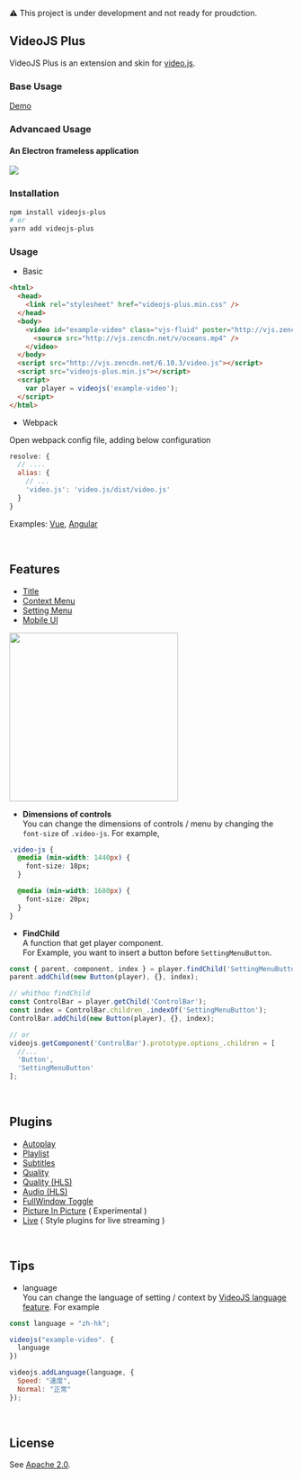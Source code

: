 :warning: This project is under development and not ready for proudction.

## VideoJS Plus

VideoJS Plus is an extension and skin for [video.js](https://github.com/videojs/video.js). <br>

### Base Usage

[Demo](https://pong420.github.io/videojs-plus/examples/)

### Advancaed Usage

#### An Electron frameless application

<img src="./screenshot/electron-frameless-player.png">

### Installation

```bash
npm install videojs-plus
# or
yarn add videojs-plus
```

### Usage

- Basic

```html
<html>
  <head>
    <link rel="stylesheet" href="videojs-plus.min.css" />
  </head>
  <body>
    <video id="example-video" class="vjs-fluid" poster="http://vjs.zencdn.net/v/oceans.png">
      <source src="http://vjs.zencdn.net/v/oceans.mp4" />
    </video>
  </body>
  <script src="http://vjs.zencdn.net/6.10.3/video.js"></script>
  <script src="videojs-plus.min.js"></script>
  <script>
    var player = videojs('example-video');
  </script>
</html>
```

- Webpack

Open webpack config file, adding below configuration

```js
resolve: {
  // ....
  alias: {
    // ...
    'video.js': 'video.js/dist/video.js'
  }
}
```

Examples: [Vue](./guide/Vue.md), [Angular](./guide/Angular.md)

<br>

## Features

- [Title](./guide/Title.md)
- [Context Menu](./guide/ContextMenu.md)
- [Setting Menu](./guide/SettingMenu.md)
- [Mobile UI](./guide/Mobile.md)

<img src="./screenshot/mobileui.control.small.png" width="300">

- **Dimensions of controls**<br>
  You can change the dimensions of controls / menu by changing the `font-size` of `.video-js`. For example,

```css
.video-js {
  @media (min-width: 1440px) {
    font-size: 18px;
  }

  @media (min-width: 1680px) {
    font-size: 20px;
  }
}
```

- **FindChild** <br>
  A function that get player component. <br>
  For Example, you want to insert a button before `SettingMenuButton`.

```js
const { parent, component, index } = player.findChild('SettingMenuButton')[0];
parent.addChild(new Button(player), {}, index);

// whithou findChild
const ControlBar = player.getChild('ControlBar');
const index = ControlBar.children_.indexOf('SettingMenuButton');
ControlBar.addChild(new Button(player), {}, index);

// or
videojs.getComponent('ControlBar').prototype.options_.children = [
  //...
  'Button',
  'SettingMenuButton'
];
```

<br>

## Plugins

- [Autoplay](./guide/plugins/Autoplay.md)
- [Playlist](./guide/plugins/Playlist.md)
- [Subtitles](./guide/plugins/Subtitles.md)
- [Quality](./guide/plugins/Quality.md)
- [Quality (HLS)](./guide/plugins/QualityHls.md)
- [Audio (HLS)](./guide/plugins/Audio.md)
- [FullWindow Toggle](./guide/plugins/FullWindow.md)
- [Picture In Picture](./guide/plugins/PictureInPicture.md) ( Experimental )
- [Live](./guide/plugins/Live.md) ( Style plugins for live streaming )

<br>

## Tips

- language <br>
  You can change the language of setting / context by [VideoJS language feature](https://docs.videojs.com/docs/guides/languages.html). For example

```js
const language = "zh-hk";

videojs("example-video". {
  language
})

videojs.addLanguage(language, {
  Speed: "速度",
  Normal: "正常"
});
```

<br>

## License

See [Apache 2.0](LICENSE).
